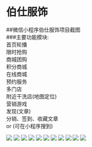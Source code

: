 # 伯仕服饰
##微信小程序伯仕服饰项目截图
<br/>
###主要功能模块:<br/>
  首页轮播<br/>
  限时抢购<br/>
  商城团购<br/>
  积分商城<br/>
  在线商城<br/>
  预约服务<br/>
  多门店<br/>
  附近干洗店(地图定位)<br/>
  营销游戏<br/>
  发现(文章)<br/>
  分销、签到、收藏文章<br/>
  or (可在小程序搜到)<br/>
  
![](https://github.com/hzlshen/WeChatMall/blob/master/boshi/boshi1.jpg)
![](https://github.com/hzlshen/WeChatMall/blob/master/boshi/boshi2.jpg)
![](https://github.com/hzlshen/WeChatMall/blob/master/boshi/boshi3.jpg)
![](https://github.com/hzlshen/WeChatMall/blob/master/boshi/boshi4.jpg)
![](https://github.com/hzlshen/WeChatMall/blob/master/boshi/boshi5.jpg)
![](https://github.com/hzlshen/WeChatMall/blob/master/boshi/boshi6.png)
![](https://github.com/hzlshen/WeChatMall/blob/master/boshi/boshi7.jpg)
![](https://github.com/hzlshen/WeChatMall/blob/master/boshi/boshi8.png)
![](https://github.com/hzlshen/WeChatMall/blob/master/boshi/boshi9.jpg)
![](https://github.com/hzlshen/WeChatMall/blob/master/boshi/boshi10.jpg)
![](https://github.com/hzlshen/WeChatMall/blob/master/boshi/erwei.jpg)
